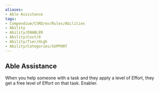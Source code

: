 ```yaml
---
aliases:
- Able Assistance
tags:
- Compendium/CSRD/en/Rules/Abilities
- Ability
- Ability/ENABLER
- Ability/Cost/0
- Ability/Tier/High
- Ability/Categories/SUPPORT
---
```


  
## Able Assistance  
When you help someone with a task and they apply a level of Effort, they get a free level of Effort on that task. Enabler. 